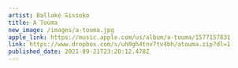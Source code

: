 ```yaml
---
artist: Ballaké Sissoko
title: A Touma
new_image: /images/a-touma.jpg
apple_link: https://music.apple.com/us/album/a-touma/1577157831
link: https://www.dropbox.com/s/uh0gh4tnv7tv4bh/atouma.zip?dl=1
published_date: 2021-09-21T23:20:12.478Z
---
```


